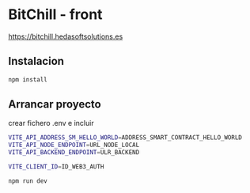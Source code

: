 # BitChill - front

https://bitchill.hedasoftsolutions.es

## Instalacion

```bash
npm install
```

## Arrancar proyecto

crear fichero .env e incluir

```bash
VITE_API_ADDRESS_SM_HELLO_WORLD=ADDRESS_SMART_CONTRACT_HELLO_WORLD
VITE_API_NODE_ENDPOINT=URL_NODE_LOCAL
VITE_API_BACKEND_ENDPOINT=ULR_BACKEND

VITE_CLIENT_ID=ID_WEB3_AUTH
```

```bash
npm run dev
```

